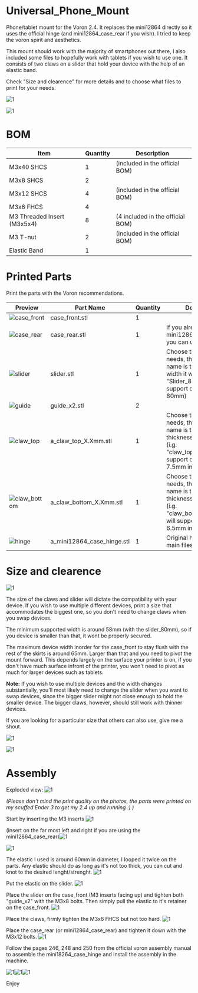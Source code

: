 # Universal_Phone_Mount

Phone/tablet mount for the Voron 2.4. It replaces the mini12864 directly so it uses the official hinge (and mini12864_case_rear if you wish). I tried to keep the voron spirit and aesthetics.

This mount should work with the majority of smartphones out there, I also included some files to hopefully work with tablets if you wish to use one.
It consists of two claws on a slider that hold your device with the help of an elastic band. 

Check "Size and clearence" for more details and to choose what files to print for your needs.


![1](/AVieira/Universal_Phone_Mount/Images/Assembly_Mounted_With_Galaxy_A3.jpg)

![1](/Images/Assembly_Mounted.jpg)

# BOM

| Item  | Quantity | Description |
| ------------- | ------------- | ------------- |
| M3x40 SHCS | 1  | (included in the official BOM) |
| M3x8 SHCS | 2  |  |
| M3x12 SHCS | 4  | (included in the official BOM) |
| M3x6 FHCS | 4  |  |
| M3 Threaded Insert (M3x5x4) | 8  | (4 included in the official BOM) |
| M3 T-nut | 2 | (included in the official BOM)|
| Elastic Band | 1  |  |

# Printed Parts

Print the parts with the Voron recommendations.

| Preview  | Part Name | Quantity | Description |
| ------------- | ------------- | ------------- |  ------------- |
| ![case_front](/Images/CAD_parts/case_front.png) | case_front.stl | 1 | |
| ![case_rear](/Images/CAD_parts/case_rear.png) | case_rear.stl | 1 | If you already have the mini12864_case_rear you can use that instead |
| ![slider](/Images/CAD_parts/slider.png) | slider.stl | 1 | Choose the size for your needs, the number in the name is the maximum width it will support. (i.g. "Slider_80mm.stl" will support devices up to 80mm) |
| ![guide](/Images/CAD_parts/guide_x2.png) | guide_x2.stl | 2 | |
| ![claw_top](/Images/CAD_parts/claw_top.png) | a_claw_top_X.Xmm.stl | 1 | Choose the size for your needs, the number in the name is the maximum thickness it will support. (i.g. "claw_top_7.5mm.stl" will support devices up to 7.5mm in thickness) |
| ![claw_bottom](/Images/CAD_parts/claw_bottom.png) | a_claw_bottom_X.Xmm.stl | 1 | Choose the size for your needs, the number in the name is the maximum thickness it will support. (i.g. "claw_bottom_6.5mm.stl" will support devices up to 6.5mm in thickness) |
| ![hinge](/Images/CAD_parts/mini12864_case_hinge.png) | a_mini12864_case_hinge.stl | 1 | Original hinge from the main files|

# Size and clearence

![1](/Images/Size.png)

The size of the claws and slider will dictate the compatibility with your device. If you wish to use multiple different devices, print a size that accommodates the biggest one, so you don't need to change claws when you swap devices.

The minimum supported width is around 58mm (with the slider_80mm), so if you device is smaller than that, it wont be properly secured.

The maximum device width inorder for the case_front to stay flush with the rest of the skirts is around 65mm. Larger than that and you need to pivot the mount forward. This depends largely on the surface your printer is on, if you don't have much surface infront of the printer, you won't need to pivot as much for larger devices such as tablets.

**Note:** If you wish to use multiple devices and the width changes substantially, you'll most likely need to change the slider when you want to swap devices, since the bigger slider might not close enough to hold the smaller device. The bigger claws, however, should still work with thinner devices.

If you are looking for a particular size that others can also use, give me a shout.

 ![1](/Images/CAD_Clearence.png)
 
 ![1](/Images/CAD_Clearence_2.png)

# Assembly

Exploded view:
![1](/Images/CAD_Exploded.png)

_(Please don't mind the print quality on the photos, the parts were printed on my scuffed Ender 3 to get my 2.4 up and running :) )_

Start by inserting the M3 inserts
![1](/Images/Front_Inserts.jpg)

(insert on the far most left and right if you are using the mini12864_case_rear)![1](/Images/Back_Inserts.jpg)

![1](/Images/Slider_Inserts.jpg)

The elastic I used is around 60mm in diameter, I looped it twice on the parts. Any elastic should do as long as it's not too thick, you can cut and knot to the desired lenght/strenght.
![1](/Images/Elastic_Band.jpg)

Put the elastic on the slider.
![1](/Images/Slider_Elastic.jpg)

Place the slider on the case_front (M3 inserts facing up) and tighten both "guide_x2" with the M3x8 bolts. Then simply pull the elastic to it's retainer on the case_front. 
![1](/Images/Slider_Elastic_Main_Assembly.jpg)

Place the claws, firmly tighten the M3x6 FHCS but not too hard.
![1](/Images/Full.jpg)

Place the case_rear (or mini12864_case_rear) and tighten it down with the M3x12 bolts.
![1](/Images/Back.jpg)

Follow the pages 246, 248 and 250 from the official voron assembly manual to assemble the mini18264_case_hinge and install the assembly in the machine.

![1](/Images/246.png)![1](/Images/248.png)![1](/Images/250.png)



Enjoy
